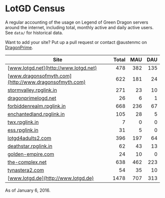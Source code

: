 # LotGD Census
A regular accounting of the usage on Legend of Green Dragon servers around the internet, including total, monthly active and daily active users. See `data/` for historical data.

Want to add your site? Put up a pull request or contact @austenmc on [DragonPrime](http://dragonprime.net).


Site | Total | MAU | DAU
--- | ---:| ---:| ---:
[www.lotgd.net](http://www.lotgd.net)|478|382|135
[www.dragonsofmyth.com](http://www.dragonsofmyth.com)|622|181|24
[stormvalley.rpglink.in](http://stormvalley.rpglink.in)|271|23|10
[dragonprimelogd.net](http://dragonprimelogd.net)|26|6|1
[forbiddenrealm.rpglink.in](http://forbiddenrealm.rpglink.in)|668|236|67
[enchantedland.rpglink.in](http://enchantedland.rpglink.in)|105|28|5
[twx.rpglink.in](http://twx.rpglink.in)|7|0|0
[ess.rpglink.in](http://ess.rpglink.in)|31|5|0
[lotgd4adults2.com](http://lotgd4adults2.com)|396|197|64
[deathstar.rpglink.in](http://deathstar.rpglink.in)|62|43|13
[golden-empire.com](http://golden-empire.com)|24|10|0
[the-complex.net](http://the-complex.net)|638|462|223
[tynastera2.com](http://tynastera2.com)|54|35|10
[www.lotgd.de](http://www.lotgd.de)|1478|707|313

As of January 6, 2016.
